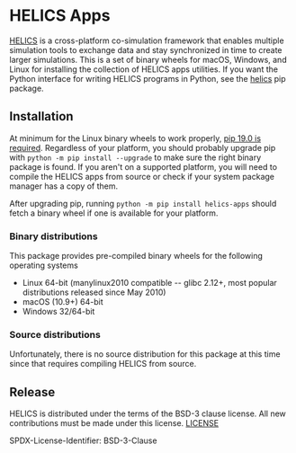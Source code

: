 # HELICS Apps
[HELICS](https://github.com/GMLC-TDC/HELICS) is a cross-platform co-simulation framework that enables multiple
simulation tools to exchange data and stay synchronized in time to create larger simulations. This is a set of
binary wheels for macOS, Windows, and Linux for installing the collection of HELICS apps utilities. If you want
the Python interface for writing HELICS programs in Python, see the [helics](https://pypi.org/project/helics/)
pip package.

## Installation
At minimum for the Linux binary wheels to work properly, [pip 19.0 is required](https://packaging.python.org/specifications/platform-compatibility-tags/#manylinux-compatibility-support).
Regardless of your platform, you should probably upgrade pip with `python -m pip install --upgrade` to make
sure the right binary package is found. If you aren't on a supported platform, you will need to compile
the HELICS apps from source or check if your system package manager has a copy of them.

After upgrading pip, running `python -m pip install helics-apps` should fetch a binary wheel if one is available for your platform.

### Binary distributions
This package provides pre-compiled binary wheels for the following operating systems

* Linux 64-bit (manylinux2010 compatible -- glibc 2.12+, most popular distributions released since May 2010)
* macOS (10.9+) 64-bit
* Windows 32/64-bit

### Source distributions
Unfortunately, there is no source distribution for this package at this time since that requires compiling HELICS from source.

## Release
HELICS is distributed under the terms of the BSD-3 clause license. All new
contributions must be made under this license. [LICENSE](LICENSE)

SPDX-License-Identifier: BSD-3-Clause
